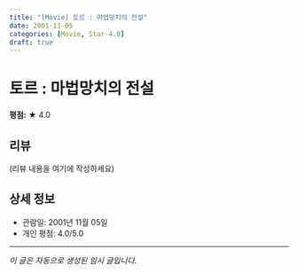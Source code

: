 ```yaml
---
title: "[Movie] 토르 : 마법망치의 전설"
date: 2001-11-05
categories: [Movie, Star-4.0]
draft: true
---
```


# 토르 : 마법망치의 전설

**평점:** ★ 4.0

## 리뷰

(리뷰 내용을 여기에 작성하세요)

## 상세 정보

- 관람일: 2001년 11월 05일
- 개인 평점: 4.0/5.0

---

*이 글은 자동으로 생성된 임시 글입니다.*
